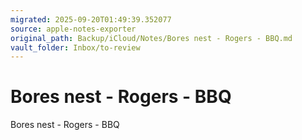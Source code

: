 ```yaml
---
migrated: 2025-09-20T01:49:39.352077
source: apple-notes-exporter
original_path: Backup/iCloud/Notes/Bores nest - Rogers - BBQ.md
vault_folder: Inbox/to-review
---
```

# Bores nest - Rogers - BBQ

Bores nest - Rogers - BBQ 
